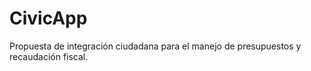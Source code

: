 # CivicApp

Propuesta de integración ciudadana para el manejo de presupuestos y recaudación fiscal.
